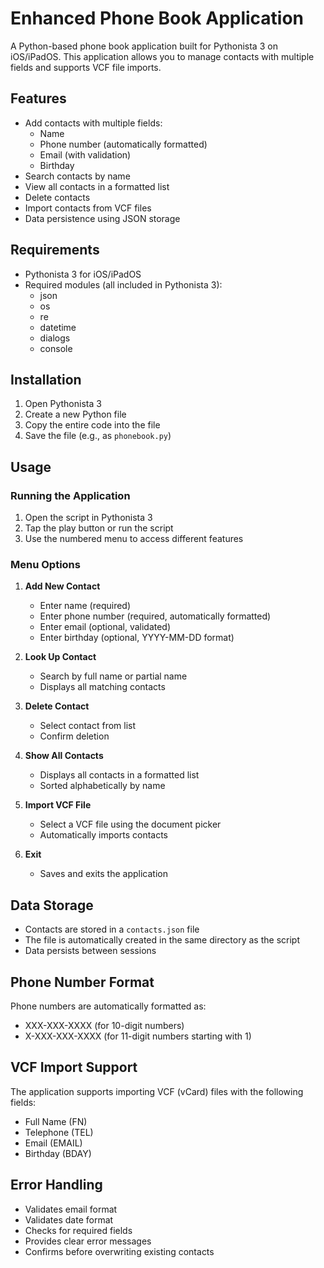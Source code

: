 # Enhanced Phone Book Application

A Python-based phone book application built for Pythonista 3 on iOS/iPadOS. This application allows you to manage contacts with multiple fields and supports VCF file imports.

## Features

- Add contacts with multiple fields:
  - Name
  - Phone number (automatically formatted)
  - Email (with validation)
  - Birthday
- Search contacts by name
- View all contacts in a formatted list
- Delete contacts
- Import contacts from VCF files
- Data persistence using JSON storage

## Requirements

- Pythonista 3 for iOS/iPadOS
- Required modules (all included in Pythonista 3):
  - json
  - os
  - re
  - datetime
  - dialogs
  - console

## Installation

1. Open Pythonista 3
2. Create a new Python file
3. Copy the entire code into the file
4. Save the file (e.g., as `phonebook.py`)

## Usage

### Running the Application

1. Open the script in Pythonista 3
2. Tap the play button or run the script
3. Use the numbered menu to access different features

### Menu Options

1. **Add New Contact**
   - Enter name (required)
   - Enter phone number (required, automatically formatted)
   - Enter email (optional, validated)
   - Enter birthday (optional, YYYY-MM-DD format)

2. **Look Up Contact**
   - Search by full name or partial name
   - Displays all matching contacts

3. **Delete Contact**
   - Select contact from list
   - Confirm deletion

4. **Show All Contacts**
   - Displays all contacts in a formatted list
   - Sorted alphabetically by name

5. **Import VCF File**
   - Select a VCF file using the document picker
   - Automatically imports contacts

6. **Exit**
   - Saves and exits the application

## Data Storage

- Contacts are stored in a `contacts.json` file
- The file is automatically created in the same directory as the script
- Data persists between sessions

## Phone Number Format

Phone numbers are automatically formatted as:
- XXX-XXX-XXXX (for 10-digit numbers)
- X-XXX-XXX-XXXX (for 11-digit numbers starting with 1)

## VCF Import Support

The application supports importing VCF (vCard) files with the following fields:
- Full Name (FN)
- Telephone (TEL)
- Email (EMAIL)
- Birthday (BDAY)

## Error Handling

- Validates email format
- Validates date format
- Checks for required fields
- Provides clear error messages
- Confirms before overwriting existing contacts
```​​​​​​​